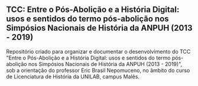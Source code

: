 ## TCC: Entre o Pós-Abolição e a História Digital: usos e sentidos do termo pós-abolição nos Simpósios Nacionais de História da ANPUH (2013 - 2019)

Repositório criado para organizar e documentar o desenvolvimento do TCC "Entre o Pós-Abolição e a História Digital: usos e sentidos do termo pós-abolição nos Simpósios Nacionais de História da ANPUH (2013 - 2019)", sob a orientação do professor Eric Brasil Nepomuceno, no âmbito do curso de Licenciatura de História da UNILAB, campus Malês.  
